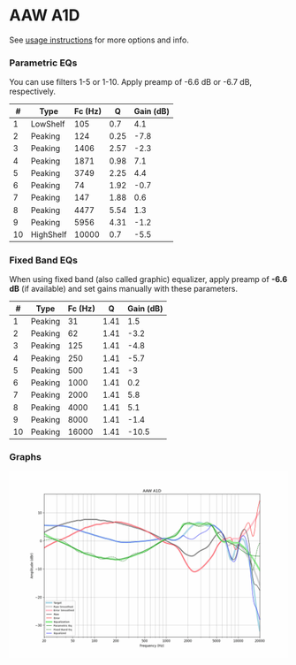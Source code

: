 # AAW A1D
See [usage instructions](https://github.com/jaakkopasanen/AutoEq#usage) for more options and info.

### Parametric EQs
You can use filters 1-5 or 1-10. Apply preamp of -6.6 dB or -6.7 dB, respectively.

|   # | Type      |   Fc (Hz) |    Q |   Gain (dB) |
|-----|-----------|-----------|------|-------------|
|   1 | LowShelf  |       105 | 0.7  |         4.1 |
|   2 | Peaking   |       124 | 0.25 |        -7.8 |
|   3 | Peaking   |      1406 | 2.57 |        -2.3 |
|   4 | Peaking   |      1871 | 0.98 |         7.1 |
|   5 | Peaking   |      3749 | 2.25 |         4.4 |
|   6 | Peaking   |        74 | 1.92 |        -0.7 |
|   7 | Peaking   |       147 | 1.88 |         0.6 |
|   8 | Peaking   |      4477 | 5.54 |         1.3 |
|   9 | Peaking   |      5956 | 4.31 |        -1.2 |
|  10 | HighShelf |     10000 | 0.7  |        -5.5 |

### Fixed Band EQs
When using fixed band (also called graphic) equalizer, apply preamp of **-6.6 dB** (if available) and set gains manually with these parameters.

|   # | Type    |   Fc (Hz) |    Q |   Gain (dB) |
|-----|---------|-----------|------|-------------|
|   1 | Peaking |        31 | 1.41 |         1.5 |
|   2 | Peaking |        62 | 1.41 |        -3.2 |
|   3 | Peaking |       125 | 1.41 |        -4.8 |
|   4 | Peaking |       250 | 1.41 |        -5.7 |
|   5 | Peaking |       500 | 1.41 |        -3   |
|   6 | Peaking |      1000 | 1.41 |         0.2 |
|   7 | Peaking |      2000 | 1.41 |         5.8 |
|   8 | Peaking |      4000 | 1.41 |         5.1 |
|   9 | Peaking |      8000 | 1.41 |        -1.4 |
|  10 | Peaking |     16000 | 1.41 |       -10.5 |

### Graphs
![](./AAW%20A1D.png)
